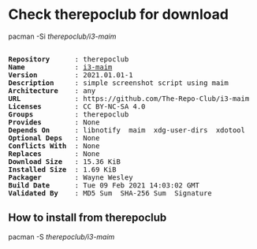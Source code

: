 # Check therepoclub for download

pacman -Si *therepoclub/i3-maim*

<div class="highlight"><pre class="highlight"><text>
<b>Repository</b>      : therepoclub
<b>Name</b>            : <a href="../../x86_64/i3-maim-2021.01.01-1-any.pkg.tar.zst">i3-maim</a>
<b>Version</b>         : 2021.01.01-1
<b>Description</b>     : simple screenshot script using maim
<b>Architecture</b>    : any
<b>URL</b>             : https://github.com/The-Repo-Club/i3-maim
<b>Licenses</b>        : CC BY-NC-SA 4.0
<b>Groups</b>          : therepoclub
<b>Provides</b>        : None
<b>Depends On</b>      : libnotify  maim  xdg-user-dirs  xdotool
<b>Optional Deps</b>   : None
<b>Conflicts With</b>  : None
<b>Replaces</b>        : None
<b>Download Size</b>   : 15.36 KiB
<b>Installed Size</b>  : 1.69 KiB
<b>Packager</b>        : Wayne Wesley <wayne6324@gmail.com>
<b>Build Date</b>      : Tue 09 Feb 2021 14:03:02 GMT
<b>Validated By</b>    : MD5 Sum  SHA-256 Sum  Signature
</text></pre></div>

## How to install from therepoclub

pacman -S *therepoclub/i3-maim*
